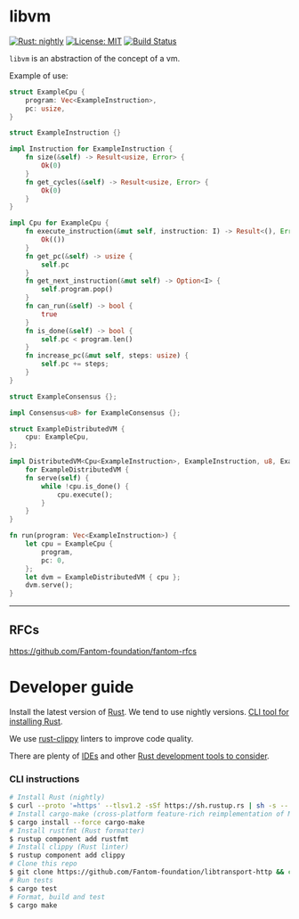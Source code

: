 libvm
=====
[![Rust: nightly](https://img.shields.io/badge/Rust-nightly-blue.svg)](https://www.rust-lang.org) [![License: MIT](https://img.shields.io/badge/License-MIT-green.svg)](LICENSE) [![Build Status](https://travis-ci.org/Fantom-foundation/libvm.svg?branch=master)](https://travis-ci.org/Fantom-foundation/libvm)

`libvm` is an abstraction of the concept of a vm.

Example of use:

```rust
struct ExampleCpu {
    program: Vec<ExampleInstruction>,
    pc: usize,
}

struct ExampleInstruction {}

impl Instruction for ExampleInstruction {
    fn size(&self) -> Result<usize, Error> {
        Ok(0)
    }
    fn get_cycles(&self) -> Result<usize, Error> {
        Ok(0)
    }
}

impl Cpu for ExampleCpu {
    fn execute_instruction(&mut self, instruction: I) -> Result<(), Error> {
        Ok(())
    }
    fn get_pc(&self) -> usize {
        self.pc
    }
    fn get_next_instruction(&mut self) -> Option<I> {
        self.program.pop()
    }
    fn can_run(&self) -> bool {
        true
    }
    fn is_done(&self) -> bool {
        self.pc < program.len()
    }
    fn increase_pc(&mut self, steps: usize) {
        self.pc += steps;
    }
}

struct ExampleConsensus {};

impl Consensus<u8> for ExampleConsensus {};

struct ExampleDistributedVM {
    cpu: ExampleCpu,
};

impl DistributedVM<Cpu<ExampleInstruction>, ExampleInstruction, u8, ExampleConsensus<u8>>
    for ExampleDistributedVM {
    fn serve(self) {
        while !cpu.is_done() {
            cpu.execute();
        }
    }
}

fn run(program: Vec<ExampleInstruction>) {
    let cpu = ExampleCpu {
        program,
        pc: 0,
    };
    let dvm = ExampleDistributedVM { cpu };
    dvm.serve();
}
```

---

## RFCs

https://github.com/Fantom-foundation/fantom-rfcs

# Developer guide

Install the latest version of [Rust](https://www.rust-lang.org). We tend to use nightly versions. [CLI tool for installing Rust](https://rustup.rs).

We use [rust-clippy](https://github.com/rust-lang-nursery/rust-clippy) linters to improve code quality.

There are plenty of [IDEs](https://areweideyet.com) and other [Rust development tools to consider](https://github.com/rust-unofficial/awesome-rust#development-tools).

### CLI instructions

```bash
# Install Rust (nightly)
$ curl --proto '=https' --tlsv1.2 -sSf https://sh.rustup.rs | sh -s -- --default-toolchain nightly
# Install cargo-make (cross-platform feature-rich reimplementation of Make)
$ cargo install --force cargo-make
# Install rustfmt (Rust formatter)
$ rustup component add rustfmt
# Install clippy (Rust linter)
$ rustup component add clippy
# Clone this repo
$ git clone https://github.com/Fantom-foundation/libtransport-http && cd libtransport-http
# Run tests
$ cargo test
# Format, build and test
$ cargo make
```
